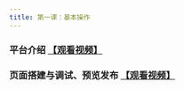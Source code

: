 ```yaml
---
title: 第一课：基本操作
---
```


### 平台介绍 [【观看视频】](https://meeting.tencent.com/meetlog/detail/index.html?s=Y34svbknadCBGrxjKFThHFl76jj1G-iL_J-EHSOrB9A)

### 页面搭建与调试、预览发布 [【观看视频】](https://meeting.tencent.com/meetlog/detail/index.html?s=pw_xGghCZA_NcQt8jWN9ZWeXhGOlHsE4d1cQvXQgVJA)

<!-- 
Bilibili内嵌代码
<div style="position: relative; padding: 30% 45%;">
<iframe style="position: absolute; width: 100%; height: 100%; left: 0; top: 0;" src="//player.bilibili.com/player.html?aid=234652024&bvid=BV1z8411672D&cid=1300528601&p=1&autoplay=0" frameborder="no" scrolling="no"></iframe>
</div>  -->
